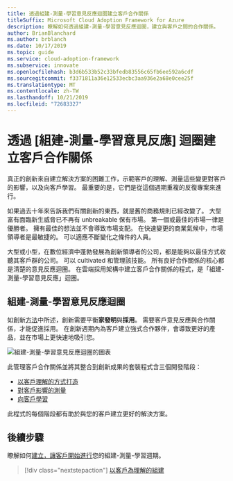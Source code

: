 ```yaml
---
title: 透過組建-測量-學習意見反應迴圈建立客戶合作關係
titleSuffix: Microsoft Cloud Adoption Framework for Azure
description: 瞭解如何透過組建-測量-學習意見反應迴圈，建立與客戶之間的合作關係。
author: BrianBlanchard
ms.author: brblanch
ms.date: 10/17/2019
ms.topic: guide
ms.service: cloud-adoption-framework
ms.subservice: innovate
ms.openlocfilehash: b3d6b533b52c33bfedb83556c65fb6ee592a6cdf
ms.sourcegitcommit: f3371811a36e12533ecbc3aa936e2a68e0cee25f
ms.translationtype: MT
ms.contentlocale: zh-TW
ms.lasthandoff: 10/21/2019
ms.locfileid: "72683327"
---
```

# <a name="create-customer-partnerships-through-the-build-measure-learn-feedback-loop"></a>透過 [組建-測量-學習意見反應] 迴圈建立客戶合作關係

真正的創新來自建立解決方案的困難工作，示範客戶的理解、測量這些變更對客戶的影響，以及向客戶學習。 最重要的是，它們是從這個週期重複的反復專案來進行。

如果過去十年來告訴我們有關創新的東西，就是舊的商務規則已經改變了。 大型富有面臨新生威脅已不再有 unbreakable 保有市場。 第一個或最佳的市場一律是優勝者。 擁有最佳的想法並不會導致市場支配。 在快速變更的商業氣候中，市場領導者是最敏捷的。 可以適應不斷變化之條件的人員。

大型或小型，在數位經濟中蓬勃發展為創新領導者的公司，都是能夠以最佳方式收聽其客戶群的公司。 可以 cultivated 和管理該技能。 所有良好合作關係的核心都是清楚的意見反應迴圈。 在雲端採用架構中建立客戶合作關係的程式，是「組建-測量-學習意見反應」迴圈。

## <a name="the-build-measure-learn-feedback-loop"></a>組建-測量-學習意見反應迴圈

如創新[方法](./index.md)中所述，創新需要平衡**家發明**與**採用**。
需要客戶意見反應與合作關係，才能促進採用。 在創新週期內為客戶建立強式合作夥伴，會導致更好的產品，並在市場上更快速地吸引您。

![組建-測量-學習意見反應迴圈的圖表](../../_images/innovate/bml-feedback-loop.png)

此管理客戶合作關係並將其整合到創新成果的套裝程式含三個開發階段：

- [以客戶理解的方式打造](./build.md)
- [對客戶影響的測量](./measure.md)
- [向客戶學習](./learn.md)

此程式的每個階段都有助於與您的客戶建立更好的解決方案。

## <a name="next-steps"></a>後續步驟

瞭解如何[建立，讓客戶開始進行](./build.md)您的組建-測量-學習週期。

> [!div class="nextstepaction"]
> [以客戶為理解的組建](./build.md)
